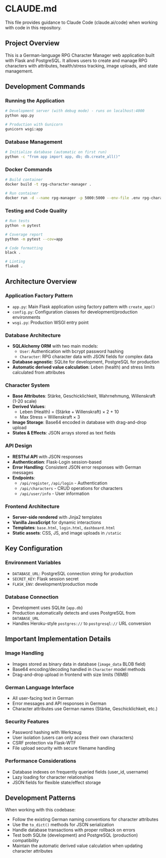 # CLAUDE.md

This file provides guidance to Claude Code (claude.ai/code) when working with code in this repository.

## Project Overview

This is a German-language RPG Character Manager web application built with Flask and PostgreSQL. It allows users to create and manage RPG characters with attributes, health/stress tracking, image uploads, and state management.

## Development Commands

### Running the Application
```bash
# Development server (with debug mode) - runs on localhost:4000
python app.py

# Production with Gunicorn
gunicorn wsgi:app
```

### Database Management
```bash
# Initialize database (automatic on first run)
python -c "from app import app, db; db.create_all()"
```

### Docker Commands
```bash
# Build container
docker build -t rpg-character-manager .

# Run container
docker run -d --name rpg-manager -p 5000:5000 --env-file .env rpg-character-manager
```

### Testing and Code Quality
```bash
# Run tests
python -m pytest

# Coverage report
python -m pytest --cov=app

# Code formatting
black .

# Linting
flake8 .
```

## Architecture Overview

### Application Factory Pattern
- `app.py`: Main Flask application using factory pattern with `create_app()`
- `config.py`: Configuration classes for development/production environments
- `wsgi.py`: Production WSGI entry point

### Database Architecture
- **SQLAlchemy ORM** with two main models:
  - `User`: Authentication with bcrypt password hashing
  - `Character`: RPG character data with JSON fields for complex data
- **Database agnostic**: SQLite for development, PostgreSQL for production
- **Automatic derived value calculation**: Leben (health) and stress limits calculated from attributes

### Character System
- **Base Attributes**: Stärke, Geschicklichkeit, Wahrnehmung, Willenskraft (1-20 scale)
- **Derived Values**:
  - Leben (Health) = (Stärke + Willenskraft) × 2 + 10
  - Max Stress = Willenskraft × 3
- **Image Storage**: Base64 encoded in database with drag-and-drop upload
- **States & Effects**: JSON arrays stored as text fields

### API Design
- **RESTful API** with JSON responses
- **Authentication**: Flask-Login session-based
- **Error Handling**: Consistent JSON error responses with German messages
- **Endpoints**:
  - `/api/register`, `/api/login` - Authentication
  - `/api/characters` - CRUD operations for characters
  - `/api/user/info` - User information

### Frontend Architecture
- **Server-side rendered** with Jinja2 templates
- **Vanilla JavaScript** for dynamic interactions
- **Templates**: `base.html`, `login.html`, `dashboard.html`
- **Static assets**: CSS, JS, and image uploads in `/static`

## Key Configuration

### Environment Variables
- `DATABASE_URL`: PostgreSQL connection string for production
- `SECRET_KEY`: Flask session secret
- `FLASK_ENV`: development/production mode

### Database Connection
- Development uses SQLite (`app.db`)
- Production automatically detects and uses PostgreSQL from `DATABASE_URL`
- Handles Heroku-style `postgres://` to `postgresql://` URL conversion

## Important Implementation Details

### Image Handling
- Images stored as binary data in database (`image_data` BLOB field)
- Base64 encoding/decoding handled in `Character` model methods
- Drag-and-drop upload in frontend with size limits (16MB)

### German Language Interface
- All user-facing text in German
- Error messages and API responses in German
- Character attributes use German names (Stärke, Geschicklichkeit, etc.)

### Security Features
- Password hashing with Werkzeug
- User isolation (users can only access their own characters)
- CSRF protection via Flask-WTF
- File upload security with secure filename handling

### Performance Considerations
- Database indexes on frequently queried fields (user_id, username)
- Lazy loading for character relationships
- JSON fields for flexible state/effect storage

## Development Patterns

When working with this codebase:
- Follow the existing German naming conventions for character attributes
- Use the `to_dict()` methods for JSON serialization
- Handle database transactions with proper rollback on errors
- Test both SQLite (development) and PostgreSQL (production) compatibility
- Maintain the automatic derived value calculation when updating character attributes